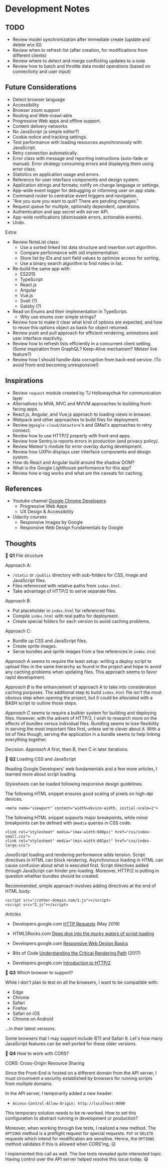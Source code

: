 # Development Notes

## TODO

 - Review model synchronization after immediate create
   (update and delete w\o ID)
 - Review when to refresh list
   (after creation, for modifications from different clients)
 - Review where to detect and merge conflicting updates to a note
 - Review how to batch and throttle data model operations
   (based on connectivity and user input)

## Future Considerations

 - Detect browser language
 - Accessibility
 - Browser zoom support
 - Routing and Web-crawl-able
 - Progressive Web apps and offline support.
 - Content delivery networks
 - No JavaScript (a simple editor?)
 - Cookie notice and tracking settings.
 - Test performance with loading resources asynchronously with JavaScript.
 - Retry connection automatically.
 - Error class with message and reporting instructions (auto-fade or manual).
   Error strategy consuming errors and displaying them using error class.
 - Statistics on application usage and errors.
 - Reference for user interface components and design system.
 - Application strings and formats; notify on change language or settings.
 - App-wide event logger for debugging or informing user on app state.
 - Command router to centralize event triggers and navigation.
 - "Are you sure you want to quit? There are pending changes."
 - Request queue for multiple, optionally dependent, operations.
 - Authentication and app secret with server API.
 - App-wide notifications (dismissable errors, actionable events).
 - Undo.


 Extra:

 - Review NoteList class:
   - Use a sorted linked list data structure and insertion sort algorithm.
   - Compare performance with old implementation.
   - Store list by IDs and sort field values to optimize access for sorting.
   - Use a binary search algorithm to find notes in list.
 - Re-build the same app with:
   - ES2015
   - TypeScript
   - React.js
   - Angular
   - Vue.js
   - Svelt (?)
   - Gatsby (?)
 - Read on Enums and their implementation in TypeScript.
   - Why use enums over simple strings?
 - Review how to make it clear what kind of options are expected,
   and how to reuse this options object as basis for object returned.
 - Review push and pull approach for efficient rendering, animations and 
   user interface reactivity.
 - Review how to refresh lists efficiently in a concurrent client setting.
   (Some inspiration from GraphQL? Keep-Alive mechanism? Meteor live feature?)
 - Review how I should handle data corruption from back-end service.
   (To avoid front-end becoming unresponsive!)

## Inspirations

 - Review `request` module created by TJ Hollowaychuk for communication layer
 - Alternatives to MVA, MVC and MVVM approaches to building front-facing apps.
 - React.js, Angular, and Vue.js approach to loading views in browser.
 - Webpack and other approaches to build files for deployment.
 - Review `@google-cloud/datastore`'s and GMail's approaches to retry connect.
 - Review how to use HTTP/2 properly with front-end apps.
 - Review how Sentry.io reports errors in production (and privacy policy).
 - Review Meteor's module for error overlay during development.
 - Review how UXPin displays user interface components and design system.
 - How do React and Angular build around the shadow DOM?
 - What is the Google Lighthouse performance for this app?
 - Review how e-tag works and what are the caveats for caching.

## References

 - Youtube channel
   [Google Chrome Developers](https://www.youtube.com/channel/UCnUYZLuoy1rq1aVMwx4aTzw)
   - Progressive Web Apps
   - UX Design & Accessibility
 - Udacity courses
   - Responsive Images by Google
   - Responsive Web Design Fundamentals by Google

## Thoughts

🤔 **Q1** File structure

Approach A:
 - `/static` or `/public` directory with sub-folders for CSS, Image and JavaScript files.
 - Files referenced with relative paths from `index.html`.
 - Take advantage of HTTP/2 to serve separate files.

Approach B:
 - Put placeholder in `index.html` for referenced files.
 - Compile `index.html` with real paths for deployment.
 - Create special folders for each version to avoid caching problems.

Approach C:
 - Bundle up CSS and JavaScript files.
 - Create sprite images.
 - Serve bundles and sprite images from a few references in `index.html`


*Approach A* seems to require the least setup: writing a deploy script to upload files in the same hierarchy as found in the project and hope to avoid any caching problems when updating files. This approach seems to favor rapid development.

*Approach B* is the enhancement of approach A to take into consideration caching purposes. The additional step to build `index.html` file isn't the most obvious step when opening the project, but it could be alleviated with a BASH script to outline those steps.

*Approach C* seems to require a bulkier system for building and deploying files. However, with the advent of HTTP/2, I wish to research more on the effects of bundles versus individual files. Bundling seems to lose flexibility in serving the most important files first, unless we're clever about it. With a lot of files though, serving the application in a bundle seems to help linking everything together.

Decision: *Approach A* first, then B, then C in later iterations.


🤔 **Q2** Loading CSS and JavaScript

Reading Google Developers' web fundamentals and a few more articles, 
I learned more about script loading.

*Stylesheets* can be loaded following responsive design guidelines.

The following HTML snippet ensures good scaling of pixels on high-dpi devices.
```
<meta name="viewport" content="width=device-width, initial-scale=1">
```

The following HTML snippet supports major breakpoints, 
while minor breakpoints can be defined with `@media` queries in CSS code.
```
<link rel="stylesheet" media="(max-width:600px)" href="css/index-small.css">
<link rel="stylesheet" media="(min-width:601px)" href="css/index-large.css">
```

*JavaScript* loading and rendering performance adds tension.
Script directives in HTML can block rendering.
Asynchronous loading in HTML can cause confusion about what is executed first.
Script directives added through JavaScript can hinder pre-loading.
Moreover, HTTP/2 is putting in question whether bundles should be created.

Recommended, simple approach involves adding directives at the end of HTML body:
```
<script src="//other-domain.com/1.js"></script>
<script src="2.js"></script>
```


*Articles*

 - Developers.google.com
  [HTTP Requests](https://developers.google.com/web/fundamentals/performance/get-started/httprequests-5)
  (May 2019)
 - HTML5Rocks.com
  [Deep dive into the murky waters of script loading](https://www.html5rocks.com/en/tutorials/speed/script-loading/)
 - Developers.google.com
  [Responsive Web Design Basics](https://developers.google.com/web/fundamentals/design-and-ux/responsive/)
 - Bits of Code
  [Understanding the Critical Rendering Path](https://bitsofco.de/understanding-the-critical-rendering-path/)
  (2017)

 - Developers.google.com
  [Introduction to HTTP/2](https://developers.google.com/web/fundamentals/performance/http2/)


🤔 **Q3** Which browser to support?

While I don't plan to test on all the browsers, I want to be compatible with:

 - Edge
 - Chrome
 - Safari
 - Firefox
 - Safari on iOS
 - Chrome on Android

...in their latest versions.

Some browsers that I may support include IE11 and Safari 9.
Let's how many JavaScript features can be well ported for these older versions.


🤔 **Q4** How to work with CORS?

CORS: Cross-Origin Resource Sharing

Since the Front-End is hosted on a different domain from the API server,
I must circumvent a security established by browsers for running scripts
from multiple domains.

In the API server, I temporarily added a new header:

 - `Access-Control-Allow-Origin: http://localhost:8000`

This temporary solution needs to be re-worked.
How to set this configuration to abstract running in development or production?

Moreover, when working through live tests, I realized a new method.
The `OPTIONS` method is a preflight request for special requests.
`PUT` or `DELETE` requests which intend for modification are sensitive.
Hence, the `OPTIONS` method validates if this is allowed when CORS'ing. 😛

I implemented this call as well.
The live tests revealed quite interested topic.
Having control over the API server helped resolve this issue today. 😃
